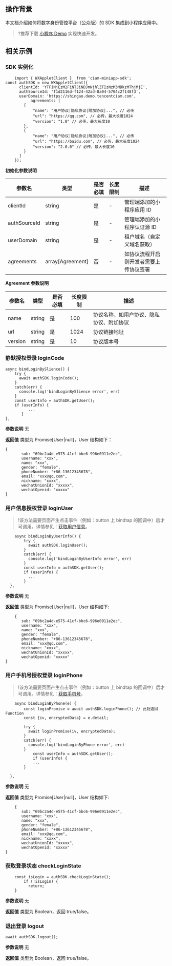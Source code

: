 ## 操作背景
本文档介绍如何将数字身份管控平台（公众版）的 SDK 集成到小程序应用中。
>?推荐下载 [小程序 Demo](https://ciam-prd-1302490086.cos.ap-guangzhou.myqcloud.com/public/file/%E5%B0%8F%E7%A8%8B%E5%BA%8FSample.zip) 实现快速开发。

## 相关示例
### SDK 实例化
```
	import { WXAppletClient }  from 'ciam-miniapp-sdk';
const authSDK = new WXAppletClient({
      clientId: 'YTFiNjEzM2FiNTJiNDJmNjhlZTIzNzM3MDkzMThjMjE',
      authSourceId: 'f1d2116d-f124-42ad-8a04-5704c2f148f3',
      userDomain: 'https://shingao.demo.tencentciam.com',
	       agreements: [
        {
            "name": "用户协议|隐私协议|附加协议|...", // 必传
            "url": "https://qq.com", // 必传，最大长度1024
            "version": "1.0" // 必传，最大长度10
        },
        {
            "name": "用户协议|隐私协议|附加协议|...", // 必传
            "url": "https://baidu.com", // 必传，最大长度1024
            "version": "2.0.0" // 必传，最大长度10
        }
      ]
    });
```

**初始化参数说明**

| **参数名**   | **类型**         | **是否必填** | **长度限制** | **描述**                               |
| ------------ | ---------------- | ------------ | ------------ | -------------------------------------- |
| clientId     | string           | 是           | -            | 管理端添加的小程序应用 ID              |
| authSourceId | string           | 是           | -            | 管理端添加的小程序认证源 ID            |
| userDomain   | string           | 是           | -            | 租户域名（自定义域名获取）             |
| agreements   | array[Agreement] | 否           | -            | 如协议流程开启则开发者需要上传协议签署 |

**Agreement 参数说明**

| **参数名** | **类型** | **是否必填** | **长度限制** | **描述**                                 |
| ---------- | -------- | ------------ | ------------ | ---------------------------------------- |
| name       | string   | 是           | 100          | 协议名称，如用户协议、隐私协议、附加协议 |
| url        | string   | 是           | 1024         | 协议链接地址                             |
| version    | string   | 是           | 10           | 协议版本号                               |

### 静默授权登录 loginCode 

```
async bindLoginBySlience() {
    try {
      await authSDK.loginCode();
    }
    catch(err) {
      console.log('bindLoginBySlience error', err)
    }
    const userInfo = authSDK.getUser();
    if (userInfo) {
	      ...
	   }
},
```

**参数说明**
无

**返回值**
类型为 Promise[User|null]，User 结构如下：
```
{
	   sub: "69bc2a4d-e575-41cf-bbc6-996e0911e2ec",
	   username: "xxx",
	   name: "xxx",
	   gender: "female",
	   phoneNumber: "+86-13612345678",
	   email: "xxx@qq.com",
	   nickname: "xxxx",
	   wechatUnionId: "xxxxx",
	   wechatOpenid: "xxxxx"
}
```

### 用户信息授权登录 loginUser
>!该方法需要页面产生点击事件（例如：button 上 bindtap 的回调中）后才可调用。详情参见：[获取用户信息](https://developers.weixin.qq.com/miniprogram/dev/api/open-api/user-info/wx.getUserProfile.html)。
>
```
	async bindLoginByUserInfo() {
	    try {
	      await authSDK.loginUser();
	    }
	    catch(err) {
	      console.log('bindLoginByUserInfo error', err)
	    }
	    const userInfo = authSDK.getUser();
	    if (userInfo) {
	      ...
	    }
  },
```

**参数说明**
无

**返回值**
类型为 Promise[User|null]，User 结构如下:
```
	{
	   sub: "69bc2a4d-e575-41cf-bbc6-996e0911e2ec",
	   username: "xxx",
	   name: "xxx",
	   gender: "female",
	   phoneNumber: "+86-13612345678",
	   email: "xxx@qq.com",
	   nickname: "xxxx",
	   wechatUnionId: "xxxxx",
	   wechatOpenid: "xxxxx"
}
```

### 用户手机号授权登录 loginPhone
>!该方法需要页面产生点击事件（例如：button 上 bindtap 的回调中）后才可调用。详情参见：[获取手机号](https://developers.weixin.qq.com/miniprogram/dev/framework/open-ability/getPhoneNumber.html)。
>
```
	async bindLoginByPhone(e) {
	    const loginPromise = await authSDK.loginPhone(); // 此处返回Function
	    const {iv, encryptedData} = e.detail;
	
	    try { 
	      await loginPromise(iv, encryptedData);
	    }
	    catch(err) {
	      console.log('bindLoginByPhone error', err)
	    }
			const userInfo = authSDK.getUser();
			if (userInfo) {
			...
	    }
		
  },

```

**参数说明**
无

**返回值**
类型为 Promise[User|null]，User 结构如下:
```
	{
	   sub: "69bc2a4d-e575-41cf-bbc6-996e0911e2ec",
	   username: "xxx",
	   name: "xxx",
	   gender: "female",
	   phoneNumber: "+86-13612345678",
	   email: "xxx@qq.com",
	   nickname: "xxxx",
	   wechatUnionId: "xxxxx",
	   wechatOpenid: "xxxxx"
}
```

### 获取登录状态 checkLoginState
```
	const isLogin = authSDK.checkLoginState();
	    if (!isLogin) {
	      return;
    }
```

**参数说明**
无

**返回值**
类型为 Boolean，返回 true/false。


### 退出登录 logout
```
await authSDK.logout();
```

**参数说明**
无

**返回值**
类型为 Boolean，返回 true/false。
